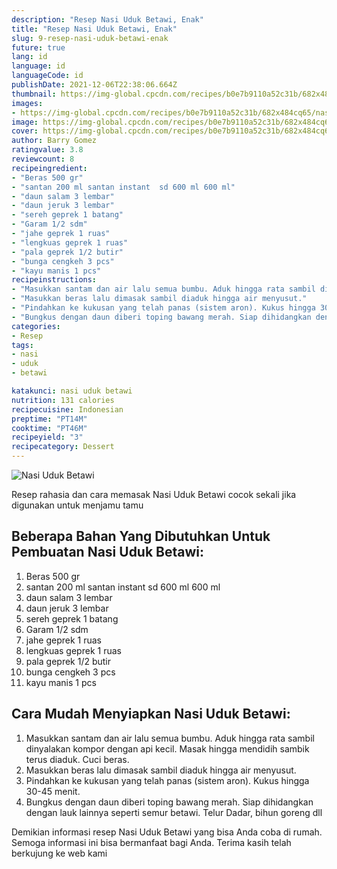 ```yaml
---
description: "Resep Nasi Uduk Betawi, Enak"
title: "Resep Nasi Uduk Betawi, Enak"
slug: 9-resep-nasi-uduk-betawi-enak
future: true
lang: id
language: id
languageCode: id
publishDate: 2021-12-06T22:38:06.664Z 
thumbnail: https://img-global.cpcdn.com/recipes/b0e7b9110a52c31b/682x484cq65/nasi-uduk-betawi-foto-resep-utama.webp
images:
- https://img-global.cpcdn.com/recipes/b0e7b9110a52c31b/682x484cq65/nasi-uduk-betawi-foto-resep-utama.webp
image: https://img-global.cpcdn.com/recipes/b0e7b9110a52c31b/682x484cq65/nasi-uduk-betawi-foto-resep-utama.webp
cover: https://img-global.cpcdn.com/recipes/b0e7b9110a52c31b/682x484cq65/nasi-uduk-betawi-foto-resep-utama.webp
author: Barry Gomez
ratingvalue: 3.8
reviewcount: 8
recipeingredient:
- "Beras 500 gr"
- "santan 200 ml santan instant  sd 600 ml 600 ml"
- "daun salam 3 lembar"
- "daun jeruk 3 lembar"
- "sereh geprek 1 batang"
- "Garam 1/2 sdm"
- "jahe geprek 1 ruas"
- "lengkuas geprek 1 ruas"
- "pala geprek 1/2 butir"
- "bunga cengkeh 3 pcs"
- "kayu manis 1 pcs"
recipeinstructions:
- "Masukkan santam dan air lalu semua bumbu. Aduk hingga rata sambil dinyalakan kompor dengan api kecil. Masak hingga mendidih sambik terus diaduk. Cuci beras."
- "Masukkan beras lalu dimasak sambil diaduk hingga air menyusut."
- "Pindahkan ke kukusan yang telah panas (sistem aron). Kukus hingga 30-45 menit."
- "Bungkus dengan daun diberi toping bawang merah. Siap dihidangkan dengan lauk lainnya seperti semur betawi. Telur Dadar, bihun goreng dll"
categories:
- Resep
tags:
- nasi
- uduk
- betawi

katakunci: nasi uduk betawi 
nutrition: 131 calories
recipecuisine: Indonesian
preptime: "PT14M"
cooktime: "PT46M"
recipeyield: "3"
recipecategory: Dessert
---
```



![Nasi Uduk Betawi](https://img-global.cpcdn.com/recipes/b0e7b9110a52c31b/682x484cq65/nasi-uduk-betawi-foto-resep-utama.webp)

Resep rahasia dan cara memasak  Nasi Uduk Betawi cocok sekali jika digunakan untuk menjamu tamu

<!--inarticleads1-->

## Beberapa Bahan Yang Dibutuhkan Untuk Pembuatan Nasi Uduk Betawi:

1. Beras 500 gr
1. santan 200 ml santan instant  sd 600 ml 600 ml
1. daun salam 3 lembar
1. daun jeruk 3 lembar
1. sereh geprek 1 batang
1. Garam 1/2 sdm
1. jahe geprek 1 ruas
1. lengkuas geprek 1 ruas
1. pala geprek 1/2 butir
1. bunga cengkeh 3 pcs
1. kayu manis 1 pcs



<!--inarticleads2-->

## Cara Mudah Menyiapkan Nasi Uduk Betawi:

1. Masukkan santam dan air lalu semua bumbu. Aduk hingga rata sambil dinyalakan kompor dengan api kecil. Masak hingga mendidih sambik terus diaduk. Cuci beras.
1. Masukkan beras lalu dimasak sambil diaduk hingga air menyusut.
1. Pindahkan ke kukusan yang telah panas (sistem aron). Kukus hingga 30-45 menit.
1. Bungkus dengan daun diberi toping bawang merah. Siap dihidangkan dengan lauk lainnya seperti semur betawi. Telur Dadar, bihun goreng dll




Demikian informasi  resep Nasi Uduk Betawi   yang bisa Anda coba di rumah. Semoga informasi ini bisa bermanfaat bagi Anda. Terima kasih telah berkujung ke web kami
